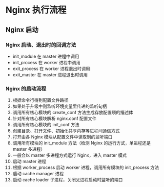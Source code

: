 # Nginx 执行流程

## Nginx 启动

### Nginx 启动、退出时的回调方法

- init_module 在 master 进程中调用
- init_process 在 worker 进程中调用
- exit_process 在 worker 进程退出时调用
- exit_master 在 master 进程退出时调用

### Nginx 的启动流程

1. 根据命令行得到配置文件路径
2. 如果处于升级中则监听环境变量里传递的监听句柄
3. 调用所有核心模块的 create_conf 方法生成存放配置项的描述体
4. 针对所有核心模块解析 nginx.conf 配置文件
5. 调用所有核心模块的 init_conf 方法
6. 创建目录、打开文件、初始化共享内存等进程间通信方式
7. 打开由各 Nginx 模块从配置文件中读取到的监听端口
8. 调用所有模块的 init_module 方法（检测 Nginx 的运行方式，单进程还是 master 多进程）
9. 一般会以 master 多进程方式运行 Nginx，进入 master 模式
10. 启动 master 进程
11. 根据 worker_process 启动 worker 进程，调用所有模块的 init_process 方法
12. 启动 cache manager 进程
13. 启动 cache loader 子进程，关闭父进程启动时监听的端口
